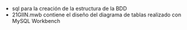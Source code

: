 - sql para la creación de la estructura de la BDD
- 21GIIN.mwb contiene el diseño del diagrama de tablas realizado con MySQL Workbench 
